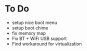 To Do
=====

* setup nice boot menu
* setup boot chime
* fix memory map
* Fix BT + WiFi USB support
* Find workaround for virtualization